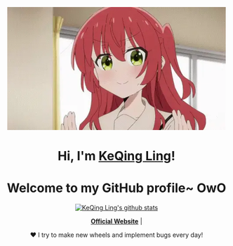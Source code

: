 <p align="center">
  <a href="https://www.qingr.tech"><img src="kita-ikuyo-rap.webp" alt="Banner"></a>
</p>

<h1 align="center">Hi, I'm <a href="https://www.qingr.tech">KeQing Ling</a>!</h1>
<h1 align="center">Welcome to my GitHub profile~ OwO</h1>

<p align="center">
  <a href="https://github.com/qingrex"><img src="https://github-readme-stats.vercel.app/api?username=qingrex&hide_border=true&show_icons=true" alt="KeQing Ling's github stats"></a>
</p>

<p align="center">
  <strong><a href="https://www.edisonlee55.com">Official Website</a></strong> |

</p>

<p align="center">❤ I try to make new wheels and implement bugs every day!</p>

<!--
**edisonlee55/edisonlee55** is a ✨ _special_ ✨ repository because its `README.md` (this file) appears on your GitHub profile.

Here are some ideas to get you started:

- 🔭 I’m currently working on ...
- 🌱 I’m currently learning ...
- 👯 I’m looking to collaborate on ...
- 🤔 I’m looking for help with ...
- 💬 Ask me about ...
- 📫 How to reach me: ...
- 😄 Pronouns: ...
- ⚡ Fun fact: ...
-->
